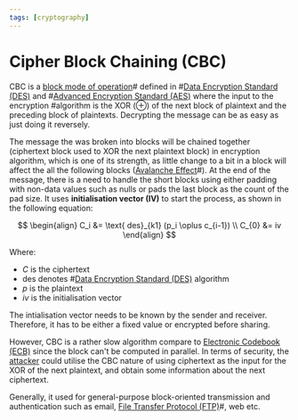 ```yaml
---
tags: [cryptography]
---
```


# Cipher Block Chaining (CBC)

CBC is a [block mode of operation](202209281239.md)# defined in
#[Data Encryption Standard (DES)](202209012203.md) and #[Advanced Encryption Standard (AES)](202209012213.md)
where the input to the encryption #algorithm is the XOR ($\oplus$) of the next
block of plaintext and the preceding block of plaintexts. Decrypting the message
can be as easy as just doing it reversely.

The message the was broken into blocks will be chained together (ciphertext
block used to XOR the next plaintext block) in encryption algorithm, which is
one of its strength, as little change to a bit in a block will affect the all
the following blocks ([Avalanche Effect](202210052302.md)#). At the end of the
message, there is a need to handle the short blocks using either padding with
non-data values such as nulls or pads the last block as the count of the pad
size. It uses **initialisation vector (IV)** to start the process, as shown in
the following equation:

$$
\begin{align}
C_i &= \text{ des}_{k1} (p_i \oplus c_{i-1}) \\
C_{0} &= iv
\end{align}
$$

Where:
- $C$ is the ciphertext
- $\text{des}$ denotes #[Data Encryption Standard (DES)](202209012203.md)
  algorithm
- $p$ is the plaintext
- $iv$ is the initialisation vector

The intialisation vector needs to be known by the sender and receiver.
Therefore, it has to be either a fixed value or encrypted before sharing.

However, CBC is a rather slow algorithm compare to [Electronic Codebook (ECB)](202210071130.md)
since the block can't be computed in parallel. In terms of security, the
[attacker](202209281128.md) could utilise the CBC nature of using ciphertext as
the input for the XOR of the next plaintext, and obtain some information about
the next ciphertext.

Generally, it used for general-purpose block-oriented transmission and
authentication such as email, [File Transfer Protocol (FTP)](202210221515.md)#,
web etc.
